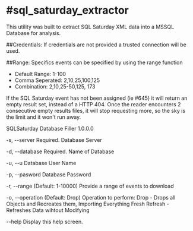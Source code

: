 #sql_saturday_extractor
=====================

This utility was built to extract SQL Saturday XML data into a MSSQL Database for analysis.  

##Credentials:
If credentials are not provided a trusted connection will be used.  

##Range:
Specifics events can be specified by using the range function
* Default Range:   		1-100
* Comma Seperated:   	2,10,25,100,125
* Combination:     		2,10,25-50,125, 173
	
If the SQL Saturday event has not been assigned (ie #645) it will return an empty result set, instead of a HTTP 404.
Once the reader encounters  2 consecutive empty results files, it will stop requesting more, so the sky is the limit 
and it won't run away.


SQLSaturday Database Filler 1.0.0.0

  -s, --server       Required. Database Server

  -d, --database     Required. Name of Database

  -u, --u            Database User Name

  -p, --pasword      Database Password

  -r, --range        (Default: 1-10000) Provide a range of events to download

  -o, --operation    (Default: Drop) Operation to perform:
                     Drop - Drops all Objects and Recreates them, Importing Everything Fresh
                     Refresh - Refreshes Data wihtout Modifying

  --help             Display this help screen.

